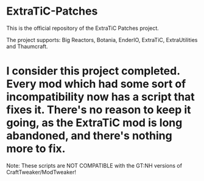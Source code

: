 # ExtraTiC-Patches
This is the official repository of the ExtraTiC Patches project.

The project supports: Big Reactors, Botania, EnderIO, ExtraTiC, ExtraUtilities and Thaumcraft.

# I consider this project completed. Every mod which had some sort of incompatibility now has a script that fixes it. There's no reason to keep it going, as the ExtraTiC mod is long abandoned, and there's nothing more to fix.

Note: These scripts are NOT COMPATIBLE with the GT:NH versions of CraftTweaker/ModTweaker!
